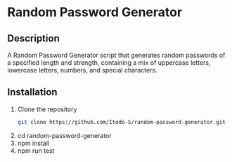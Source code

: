 # Random Password Generator

## Description
A Random Password Generator script that generates random passwords of a specified length and strength, containing a mix of uppercase letters, lowercase letters, numbers, and special characters.

## Installation
1. Clone the repository
   ```bash
   git clone https://github.com/Itodo-S/random-password-generator.git
2. cd random-password-generator
3. npm install
4. npm run test
